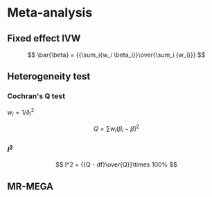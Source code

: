 # Meta-analysis

## Fixed effect IVW

$$ \bar{\beta} = {{\sum_i{w_i \beta_i}}\over{\sum_i {w_i}}} $$

## 

## Heterogeneity test

### Cochran's Q test

$w_i = 1 / \delta^2_i$

$$ Q = \sum {w_i (\beta_i - \bar{\beta})^2} $$


### $I^2$

$$ I^2 =  {{Q - df}\over{Q}}\times 100% $$

## MR-MEGA